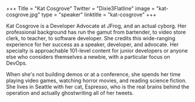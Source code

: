 +++
Title = "Kat Cosgrove"
Twitter = "Dixie3Flatline"
image = "kat-cosgrove.jpg"
type = "speaker"
linktitle = "kat-cosgrove"
+++

Kat Cosgrove is a Developer Advocate at JFrog, and an actual cyborg. Her professional background has run the gamut from bartender, to video store clerk, to teacher, to software developer. She credits this wide-ranging experience for her success as a speaker, developer, and advocate. Her specialty is approachable 101-level content for junior developers or anyone else who considers themselves a newbie, with a particular focus on DevOps.

When she's not building demos or at a conference, she spends her time playing video games, watching horror movies, and reading science fiction. She lives in Seattle with her cat, Espresso, who is the real brains behind the operation and actually ghostwriting all of her tweets.

